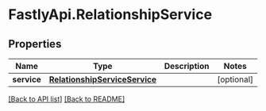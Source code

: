 # FastlyApi.RelationshipService

## Properties

Name | Type | Description | Notes
------------ | ------------- | ------------- | -------------
**service** | [**RelationshipServiceService**](RelationshipServiceService.md) |  | [optional] 



[[Back to API list]](../../README.md#endpoints) [[Back to README]](../../README.md)
